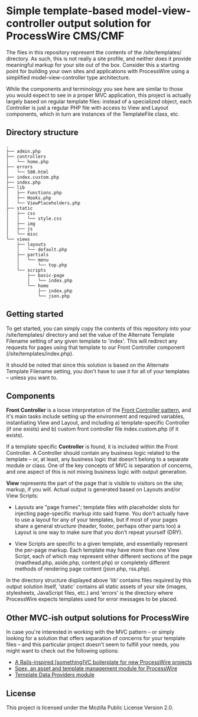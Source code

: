 # Simple template-based model-view-controller output solution for ProcessWire CMS/CMF

The files in this repository represent the contents of the /site/templates/ directory. As such, this is not really a site profile, and neither does it provide meaningful markup for your site out of the box. Consider this a starting point for building your own sites and applications with ProcessWire using a simplified model-view-controller type architecture.

While the components and terminology you see here are similar to those you would expect to see in a proper MVC application, this project is actually largely based on regular template files: instead of a specialized object, each Controller is just a regular PHP file with access to View and Layout components, which in turn are instances of the TemplateFile class, etc.

## Directory structure

```
.
├── admin.php
├── controllers
│   └── home.php
├── errors
│   └── 500.html
├── index.custom.php
├── index.php
├── lib
│   ├── Functions.php
│   ├── Hooks.php
│   └── ViewPlaceholders.php
├── static
│   ├── css
│   │   └── style.css
│   ├── img
│   ├── js
│   └── misc
└── views
    ├── layouts
    │   └── default.php
    ├── partials
    │   └── menu
    │       └── top.php
    └── scripts
        ├── basic-page
        │   └── index.php
        └── home
            ├── index.php
            └── json.php
```

## Getting started

To get started, you can simply copy the contents of this repository into your /site/templates/ directory and set the value of the Alternate Template Filename setting of any given template to 'index'. This will redirect any requests for pages using that template to our Front Controller component (/site/templates/index.php).

It should be noted that since this solution is based on the Alternate Template Filename setting, you don't have to use it for all of your templates – unless you want to.

## Components

**Front Controller** is a loose interpretation of the [Front Controller pattern](http://martinfowler.com/eaaCatalog/frontController.html), and it's main tasks include setting up the environment and required variables, instantiating View and Layout, and including a) template-specific Controller (if one exists) and b) custom front controller file index.custom.php (if it exists).

If a template specific **Controller** is found, it is included within the Front Controller. A Controller should contain any business logic related to the template – or, at least, any business logic that doesn't belong to a separate module or class. One of the key concepts of MVC is separation of concerns, and one aspect of this is not mixing business logic with output generation.

**View** represents the part of the page that is visible to visitors on the site; markup, if you will. Actual output is generated based on Layouts and/or View Scripts:

* Layouts are "page frames"; template files with placeholder slots for injecting page-specific markup into said frame. You don't actually have to use a layout for any of your templates, but if most of your pages share a general structure (header, footer, perhaps other parts too) a Layout is one way to make sure that you don't  repeat yourself (DRY).

* View Scripts are specific to a given template, and essentially represent the per-page markup. Each template may have more than one View Script, each of which may represent either different sections of the page (masthead.php, aside.php, content.php) or completely different methods of rendering page content (json.php, rss.php).

In the directory structure displayed above 'lib' contains files required by this output solution itself, 'static' contains all static assets of your site (images, stylesheets, JavaScript files, etc.) and 'errors' is the directory where ProcessWire expects templates used for error messages to be placed.

## Other MVC-ish output solutions for ProcessWire

In case you're interested in working with the MVC pattern – or simply looking for a solution that offers separation of concerns for your template files – and this particular project doesn't seem to fulfill your needs, you might want to check out the following options:

* [A Rails-inspired [something]VC boilerplate for new ProcessWire projects](https://github.com/fixate/pw-mvc-boilerplate)
* [Spex, an asset and template management module for ProcessWire](https://github.com/jdart/Spex)
* [Template Data Providers module](https://github.com/marcostoll/processwire-template-data-providers)

## License

This project is licensed under the Mozilla Public License Version 2.0.
